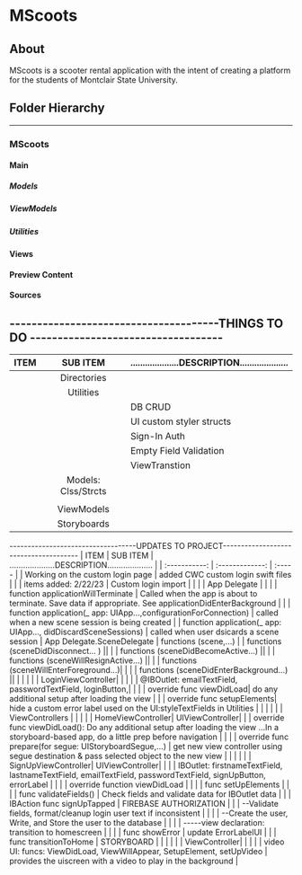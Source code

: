 MScoots 
=======================================================================================



About
-----
MScoots is a scooter rental application with the intent of creating a platform for the students of Montclair State University. 




##  Folder Hierarchy
--------------------------
### MScoots
#### Main
##### Models
##### ViewModels
##### Utilities
#### Views
#### Preview Content
#### Sources


## --------------------------------------THINGS TO DO -----------------------------------
|       ITEM       |        SUB ITEM     |         ....................DESCRIPTION....................       |
| :-----------:    | :-------------:     |                               :-----                              |
|                  |    Directories      |                                                                   |   
|                  |    Utilities        |                                                                   |
|                  |                     |                              DB CRUD                              |   
|                  |                     |                     UI custom styler structs                      |   
|                  |                     |                     Sign-In Auth                                  |
|                  |                     |                     Empty Field Validation                        | 
|                  |                     |                     ViewTranstion                                 |  
|                  | Models: Clss/Strcts |                                                                   |   
|                  |                     |                                                                   |  Constants - instantiate ViewController - [Sign-in with Firebase - CWChris](https://www.youtube.com/watch?app=desktop&v=1HN7usMROt8&feature=youtu.be "Firebase Auth Signin - CWChris") |    
|                  |     ViewModels      |                                                                   |   
|                  |    Storyboards      |                                                                   |   



-----------------------------------UPDATES TO PROJECT--------------------------------------
| ITEM | SUB ITEM   | ....................DESCRIPTION.................... |
| :-----------:    | :-------------: | :----- |
| Working on the custom login page | added CWC custom login swift files |  |
| items added:       2/22/23              |  Custom login import | |
| | App Delegate  | | 
|           | function    applicationWillTerminate | Called when the app is about to terminate. Save data if appropriate. See applicationDidEnterBackground |
|             | function    application(_ app: UIApp...,configurationForConnection) | called when a new scene session is being created
|             | function    application(_ app: UIApp..., didDiscardSceneSessions)   | called when user dsicards a scene session
| App Delegate.SceneDelegate | functions (scene,...)
|             |  functions (sceneDidDisconnect... ) ||
|             |  functions (sceneDidBecomeActive...) ||
|             |  functions (sceneWillResignActive...) ||
|             |  functions (sceneWillEnterForeground...)| |
|             |  functions (sceneDidEnterBackground...) || 
| | | |
| LoginViewController| | |
| | @IBOutlet: emailTextField, passwordTextField, loginButton,| |
| | override func viewDidLoad| do any additional setup after loading the view |
| | override func setupElements| hide a custom error label used on the UI:styleTextFields in Utilities |
| | | |
| ViewControllers | | |
|            | HomeViewController| UIViewController|
|   |  override func viewDidLoad(): Do any additional setup after loading the view ...In a storyboard-based app, do a little prep before navigation | |
| | override func prepare(for segue: UIStoryboardSegue,...) | get new view controller using segue destination & pass selected object to the new view |
| | | |
| SignUpViewController| UIViewController| |
| | IBOutlet: firstnameTextField, lastnameTextField, emailTextField, passwordTextField, signUpButton, errorLabel | |
| | override function viewDidLoad | |
| | func setUpElements | |
| | func validateFields() | Check fields and validate data for IBOutlet data |
| | IBAction func signUpTapped | FIREBASE AUTHORIZATION |
| | --Validate fields, format/cleanup login user text if inconsistent | |
| | --Create the user, Write, and Store the user to the database | |
| | -----view declaration:   transition to homescreen | |
| | func showError | update ErrorLabelUI |
| | func transitionToHome | STORYBOARD |
| | | |
| ViewController| | |
| | video UI: funcs: ViewDidLoad, ViewWillAppear, SetupElement, setUpVideo | provides the uiscreen with a video to play in the background |

